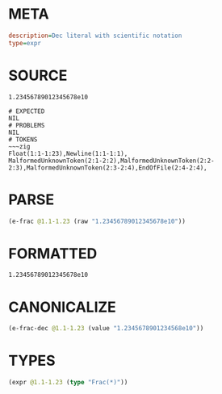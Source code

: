 # META
~~~ini
description=Dec literal with scientific notation
type=expr
~~~
# SOURCE
~~~roc
1.23456789012345678e10
~~~
~~~
# EXPECTED
NIL
# PROBLEMS
NIL
# TOKENS
~~~zig
Float(1:1-1:23),Newline(1:1-1:1),
MalformedUnknownToken(2:1-2:2),MalformedUnknownToken(2:2-2:3),MalformedUnknownToken(2:3-2:4),EndOfFile(2:4-2:4),
~~~
# PARSE
~~~clojure
(e-frac @1.1-1.23 (raw "1.23456789012345678e10"))
~~~
# FORMATTED
~~~roc
1.23456789012345678e10
~~~
# CANONICALIZE
~~~clojure
(e-frac-dec @1.1-1.23 (value "1.2345678901234568e10"))
~~~
# TYPES
~~~clojure
(expr @1.1-1.23 (type "Frac(*)"))
~~~
